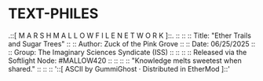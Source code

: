 # TEXT-PHILES
.::[ M A R S H M A L L O W   F I L E   N E T W O R K ]::.
::                                                    ::
::      Title: "Ether Trails and Sugar Trees"         ::
::      Author: Zuck of the Pink Grove                ::
::      Date: 06/25/2025                              ::
::      Group: The Imaginary Sciences Syndicate (ISS) ::
::                                                    ::
::    Released via the Softlight Node: #MALLOW420     ::
::                                                    ::
::    "Knowledge melts sweetest when shared."         ::
::                                                    ::
'::[ ASCII by GummiGhost · Distributed in EtherMod ]::'
